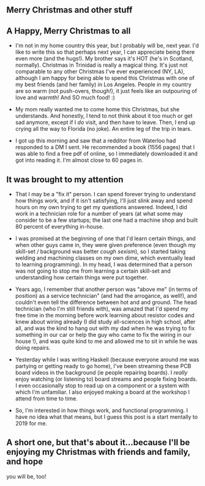 ## Merry Christmas and other stuff

## A Happy, Merry Christmas to all

- I'm not in my home country this year, but I probably will be, next year.
  I'd like to write this so that perhaps next year, I can appreciate being there even more
  (and the hugs!). My brother says it's HOT (he's in Scotland, normally).
  Christmas in Trinidad is really a magical thing. It's just not comparable 
  to any other Christmas I've ever experienced (NY, LA), although I am happy for being able to spend this
  Christmas with one of my best friends (and her family) in Los Angeles. People in my country are 
  so warm (not push-overs, though!), it just feels like an outpouring of love and warmth! And SO much food! :)
  
- My mom really wanted me to come home this Christmas, but she understands. And honestly, I tend 
  to not think about it too much or get sad anymore, except if I *do* visit, and then have to leave.
  Then, I end up crying all the way to Florida (no joke). An entire leg of the trip in tears.
  
- I got up this morning and saw that a redditor from Waterloo had responded to a DM I sent.
  He recommended a book (1556 pages) that I was able to find a free pdf of online, so I immediately
  downloaded it and got into reading it. I'm almost close to 60 pages in. 
  
## It was brought to my attention

- That I may be a "fix it" person. I can spend forever trying to understand how things work, and if it
  isn't satisfying, I'll just slink away and spend hours on my own trying to get my questions answered.
  Indeed, I did work in a technician role for a number of years 
  (at what some may consider to be a few startups; the last one had a machine shop and built
  80 percent of everything in-house. 
- I was promised at the beginning of one that I'd learn certain things,
  and when other guys came in, they were given preference (even though my skill-set / background was better *cough sexism*),
  so I started taking welding and machining classes on my own
  dime, which eventually lead to learning programming). In my head, I was determined that a person
  was not going to stop me from learning a certain skill-set and understanding how certain things were put together.
- Years ago, I remember that another person was "above me" (in terms of position) as a service technician" 
  (and had the arrogance, as well!),
  and couldn't even tell the difference between hot and and ground. The head technician (who I'm still friends with),
  was amazed that I'd spend my free time in the morning before work learning about resistor codes and knew about wiring
  already (I did study all-sciences in high school, after all, and was the kind to hang out with my dad when he was trying
  to fix something in our car or help the guy who came to fix the wiring in our house
  !), and was quite kind to me and allowed me to sit in while
  he was doing repairs.
- Yesterday while I was writing Haskell 
  (because everyone around me was partying or getting ready to go home), I've been streaming these
  PCB board videos in the background (ie people repairing boards). I *really* enjoy watching (or listening to) board
  streams and people fixing boards. I even occasionally stop to read up on a component or a system
  with which I'm unfamiliar. I also enjoyed making a board at the workshop I attend from time to time.
  
- So, I'm interested in how things work, and functional programming. I have no idea what that means, but I guess
  this post is a start mentally to 2019 for me. 
  
## A short one, but that's about it...because I'll be enjoying my Christmas with friends and family, and hope
   you will be, too!
  

  

  

  

  

